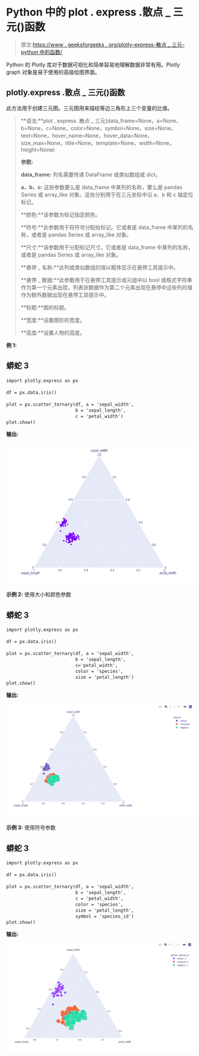 # Python 中的 plot . express .散点 _ 三元()函数

> 原文:[https://www . geeksforgeeks . org/plotly-express-散点 _ 三元-python 中的函数/](https://www.geeksforgeeks.org/plotly-express-scatter_ternary-function-in-python/)

Python 的 Plotly 库对于数据可视化和简单容易地理解数据非常有用。Plotly graph 对象是易于使用的高级绘图界面。

## plotly.express .散点 _ 三元()函数

此方法用于创建三元图。三元图用来描绘等边三角形上三个变量的比值。

> **语法:**plot . express .散点 _ 三元(data_frame=None，a=None，b=None，c=None，color=None，symbol=None，size=None，text=None，hover_name=None，hover_data=None，size_max=None，title=None，template=None，width=None，height=None)
> 
> **参数:**
> 
> **data_frame:** 列名需要传递 DataFrame 或类似数组或 dict。
> 
> **a、b、c:** 这些参数要么是 data_frame 中某列的名称，要么是 pandas Series 或 array_like 对象。这些分别用于在三元坐标中沿 a、b 和 c 轴定位标记。
> 
> **颜色:**该参数为标记指定颜色。
> 
> **符号:**此参数用于将符号分配给标记。它或者是 data_frame 中某列的名称，或者是 pandas Series 或 array_like 对象。
> 
> **尺寸:**该参数用于分配标记尺寸。它或者是 data_frame 中某列的名称，或者是 pandas Series 或 array_like 对象。
> 
> **悬停 _ 名称:**此列或类似数组的值以粗体显示在悬停工具提示中。
> 
> **悬停 _ 数据:**此参数用于在悬停工具提示或元组中以 bool 或格式字符串作为第一个元素出现，列表状数据作为第二个元素出现在悬停中这些列的值作为额外数据出现在悬停工具提示中。
> 
> **标题:**图的标题。
> 
> **宽度:**设置图形的宽度。
> 
> **高度:**设置人物的高度。

**例 1:**

## 蟒蛇 3

```
import plotly.express as px

df = px.data.iris()

plot = px.scatter_ternary(df, a = 'sepal_width',
                          b = 'sepal_length', 
                          c = 'petal_width')
plot.show()
```

**输出:**

![](img/0efaef021a6b655c1f7c56855ddfa00e.png)

**示例 2:** 使用大小和颜色参数

## 蟒蛇 3

```
import plotly.express as px

df = px.data.iris()

plot = px.scatter_ternary(df, a = 'sepal_width', 
                          b = 'sepal_length',
                          c='petal_width',
                          color = 'species',
                          size = 'petal_length')
plot.show()
```

**输出:**

![](img/6aa126e02e22b60b84f09f970b32cfe5.png)

**示例 3:** 使用符号参数

## 蟒蛇 3

```
import plotly.express as px

df = px.data.iris()

plot = px.scatter_ternary(df, a = 'sepal_width',
                          b = 'sepal_length', 
                          c = 'petal_width', 
                          color = 'species',
                          size = 'petal_length',
                          symbol = 'species_id')
plot.show()
```

**输出:**

![](img/f0df9999617eb5eceaa30f69343cf3ff.png)